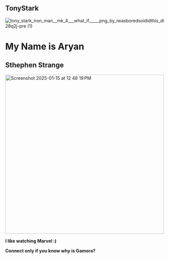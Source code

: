 ## TonyStark

![tony_stark_iron_man__mk_4___what_if_____png_by_iwasboredsoididthis_di28q2j-pre (1)](https://github.com/user-attachments/assets/280c8f17-f2e2-480b-a113-baa03153edec)

# My Name is Aryan

## Sthephen Strange

<img width="501" alt="Screenshot 2025-01-15 at 12 48 19 PM" src="https://github.com/user-attachments/assets/b8307ea7-93ba-4d4c-9cd0-662bb0dd8412" />



 **I like watching Marvel :)**

 **Connect only if you know why is Gamora?**
